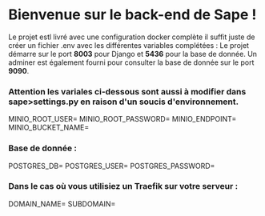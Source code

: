 # Bienvenue sur le back-end de Sape !

Le projet estl livré avec une configuration docker complète il suffit juste de créer un fichier .env avec les différentes variables complétées :
Le projet démarre sur le port **8003** pour Django et **5436** pour la base de donnée. 
Un adminer est également fourni pour consulter la base de donnée sur le port **9090**.

### Attention les variales ci-dessous sont aussi à modifier dans sape>settings.py en raison d'un soucis d'environnement.
MINIO_ROOT_USER=
MINIO_ROOT_PASSWORD=
MINIO_ENDPOINT=
MINIO_BUCKET_NAME=

### Base de donnée :
POSTGRES_DB=
POSTGRES_USER=
POSTGRES_PASSWORD=

### Dans le cas où vous utilisiez un Traefik sur votre serveur :
DOMAIN_NAME=
SUBDOMAIN=
